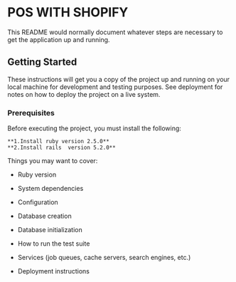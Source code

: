 # POS WITH SHOPIFY

This README would normally document whatever steps are necessary to get the
application up and running.

## Getting Started

These instructions will get you a copy of the project up and running on your local machine for development and testing purposes. See deployment for notes on how to deploy the project on a live system.

### Prerequisites

Before executing the project, you must install the following:

```
**1.Install ruby version 2.5.0**
**2.Install rails  version 5.2.0**

```


Things you may want to cover:

* Ruby version
* System dependencies

* Configuration

* Database creation

* Database initialization

* How to run the test suite

* Services (job queues, cache servers, search engines, etc.)

* Deployment instructions
